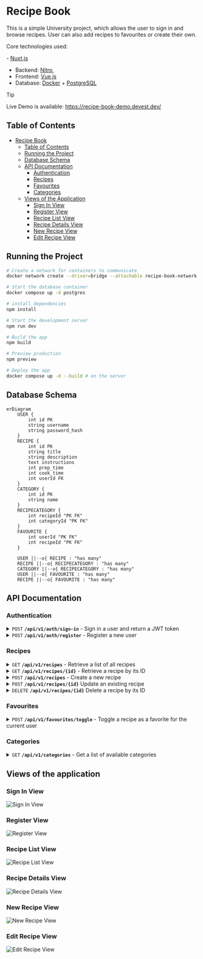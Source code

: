 # Recipe Book

This is a simple University project, which allows the user to sign in and browse recipes. User can also add recipes to favourites or create their own.

Core technologies used:

⁠- [Nuxt.js](https://nuxt.com/) 
  - Backend: [⁠Nitro](https://nitro.build/),
  - Frontend:⁠ [Vue.js](https://vuejs.org/)
- Database: [⁠Docker](https://www.docker.com/) + ⁠[PostgreSQL](https://www.postgresql.org.pl/)

> [!TIP]
> Live Demo is available: https://recipe-book-demo.devest.dev/

## Table of Contents

- [Recipe Book](#recipe-book)
  - [Table of Contents](#table-of-contents)
  - [Running the Project](#running-the-project)
  - [Database Schema](#database-schema)
  - [API Documentation](#api-documentation)
    - [Authentication](#authentication)
    - [Recipes](#recipes)
    - [Favourites](#favourites)
    - [Categories](#categories)
  - [Views of the Application](#views-of-the-application)
    - [Sign In View](#sign-in-view)
    - [Register View](#register-view)
    - [Recipe List View](#recipe-list-view)
    - [Recipe Details View](#recipe-details-view)
    - [New Recipe View](#new-recipe-view)
    - [Edit Recipe View](#edit-recipe-view)

## Running the Project

```bash
# Create a network for containers to communicate 
docker network create --driver=bridge --attachable recipe-book-network

# Start the database container
docker compose up -d postgres

# install dependencies
npm install

# Start the development server
npm run dev

# Build the app
npm build

# Preview production
npm preview

# Deploy the app
docker compose up -d --build # on the server
```

## Database Schema

```mermaid
erDiagram
    USER {
        int id PK
        string username
        string password_hash
    }
    RECIPE {
        int id PK
        string title
        string description
        text instructions
        int prep_time
        int cook_time
        int userId FK
    }
    CATEGORY {
        int id PK
        string name
    }
    RECIPECATEGORY {
        int recipeId "PK FK"
        int categoryId "PK FK"
    }
    FAVOURITE {
        int userId "PK FK"
        int recipeId "PK FK"
    }

    USER ||--o{ RECIPE : "has many"
    RECIPE ||--o{ RECIPECATEGORY : "has many"
    CATEGORY ||--o{ RECIPECATEGORY : "has many"
    USER ||--o{ FAVOURITE : "has many"
    RECIPE ||--o{ FAVOURITE : "has many"
```

## API Documentation

### Authentication

<details>
 <summary><code>POST</code> <code><b>/api/v1/auth/sign-in</b></code> - Sign in a user and return a JWT token</summary>

#### Parameters

> | name     | type     | data type | description              |
> | -------- | -------- | --------- | ------------------------ |
> | username | required | string    | The username of the user |
> | password | required | string    | The password of the user |

#### Responses

> | http code | content-type       | response                                         |
> | --------- | ------------------ | ------------------------------------------------ |
> | `200`     | `application/json` | `{"token":"string"}`                             |
> | `401`     | `application/json` | `{"code":"401","message":"Invalid credentials"}` |

#### Example cURL

> ```bash
> curl -X POST http://localhost:3000/api/v1/auth/sign-in \
>   -H "Content-Type: application/json" \
>   -d '{
>     "username": "admin",
>     "password": "admin"
>   }'
> ```

</details>

<details>
 <summary><code>POST</code> <code><b>/api/v1/auth/register</b></code> - Register a new user</summary>

#### Parameters

> | name     | type     | data type | description                  |
> | -------- | -------- | --------- | ---------------------------- |
> | username | required | string    | The username of the new user |
> | password | required | string    | The password of the new user |

#### Responses

> | http code | content-type       | response                                                                                     |
> | --------- | ------------------ | -------------------------------------------------------------------------------------------- |
> | `200`     | `application/json` | `{"status":"success","data":{"id":1,"username":"newuser","password_hash":"hashedpassword"}}` |
> | `400`     | `application/json` | `{"code":"400","message":"User already exists"}`                                             |

#### Example cURL

> ```bash
> curl -X POST http://localhost:3000/api/v1/auth/register \
>   -H "Content-Type: application/json" \
>   -d '{
>     "username": "newuser",
>     "password": "newpassword"
>   }'
> ```

</details>

### Recipes

<details>
 <summary><code>GET</code> <code><b>/api/v1/recipes</b></code> - Retrieve a list of all recipes</summary>

#### Parameters

_No parameters_

#### Responses

> | http code | content-type       | response                                                                                                                                                                                                                             |
> | --------- | ------------------ | ------------------------------------------------------------------------------------------------------------------------------------------------------------------------------------------------------------------------------------ |
> | `200`     | `application/json` | `[{"id":1,"title":"Spaghetti","description":"A classic Italian dish","instructions":"Boil water, add spaghetti, cook until al dente","prep_time":5,"cook_time":10,"categories":["Dinner"],"author":"admin","isFavorite":true}, ...]` |

#### Example cURL

> ```bash
> curl -X GET http://localhost:3000/api/v1/recipes \
>   -H "Authorization: Bearer <token>"
> ```

</details>

<details>
 <summary><code>GET</code> <code><b>/api/v1/recipes/{id}</b></code> - Retrieve a recipe by its ID</summary>

#### Parameters

> | name | type     | data type | description          |
> | ---- | -------- | --------- | -------------------- |
> | id   | required | integer   | The ID of the recipe |

#### Responses

> | http code | content-type       | response                                                                                                                                                                                                                      |
> | --------- | ------------------ | ----------------------------------------------------------------------------------------------------------------------------------------------------------------------------------------------------------------------------- |
> | `200`     | `application/json` | `{"id":1,"title":"Spaghetti","description":"A classic Italian dish","instructions":"Boil water, add spaghetti, cook until al dente","prep_time":5,"cook_time":10,"categories":["Dinner"],"author":"admin","isFavorite":true}` |
> | `404`     | `application/json` | `{"code":"404","message":"Recipe not found"}`                                                                                                                                                                                 |

#### Example cURL

> ```bash
> curl -X GET http://localhost:3000/api/v1/recipes/1 \
>   -H "Authorization: Bearer <token>"
> ```

</details>

<details>
 <summary><code>POST</code> <code><b>/api/v1/recipes</b></code> - Create a new recipe</summary>

#### Parameters

> | name         | type     | data type         | description                                          |
> | ------------ | -------- | ----------------- | ---------------------------------------------------- |
> | title        | required | string            | The title of the recipe                              |
> | description  | required | string            | The description of the recipe                        |
> | instructions | required | string            | The instructions for the recipe                      |
> | prep_time    | required | integer           | The preparation time for the recipe                  |
> | cook_time    | required | integer           | The cooking time for the recipe                      |
> | categories   | required | array of integers | The IDs of the categories associated with the recipe |

#### Responses

> | http code | content-type       | response                                                                                                                                                                                                                                |
> | --------- | ------------------ | --------------------------------------------------------------------------------------------------------------------------------------------------------------------------------------------------------------------------------------- |
> | `201`     | `application/json` | `{"status":"success","data":{"id":1,"title":"Spaghetti","description":"A classic Italian dish","instructions":"Boil water, add spaghetti, cook until al dente","prep_time":5,"cook_time":10,"categories":["Dinner"],"author":"admin"}}` |
> | `400`     | `application/json` | `{"code":"400","message":"Bad Request"}`                                                                                                                                                                                                |

#### Example cURL

> ```bash
> curl -X POST http://localhost:3000/api/v1/recipes \
>   -H "Content-Type: application/json" \
>   -H "Authorization: Bearer <token>" \
>   -d '{
>     "title": "Spaghetti",
>     "description": "A classic Italian dish",
>     "instructions": "Boil water, add spaghetti, cook until al dente",
>     "prep_time": 5,
>     "cook_time": 10,
>     "categories": [1]
>   }'
> ```

</details>

<details>
 <summary><code>POST</code> <code><b>/api/v1/recipes/{id}</b></code> Update an existing recipe</summary>

#### Parameters

> | name         | type     | data type         | description                                          |
> | ------------ | -------- | ----------------- | ---------------------------------------------------- |
> | id           | required | integer           | The ID of the recipe                                 |
> | title        | required | string            | The title of the recipe                              |
> | description  | required | string            | The description of the recipe                        |
> | instructions | required | string            | The instructions for the recipe                      |
> | prep_time    | required | integer           | The preparation time for the recipe                  |
> | cook_time    | required | integer           | The cooking time for the recipe                      |
> | categories   | required | array of integers | The IDs of the categories associated with the recipe |

#### Responses

> | http code | content-type       | response                                                                                                                                                                                                                                |
> | --------- | ------------------ | --------------------------------------------------------------------------------------------------------------------------------------------------------------------------------------------------------------------------------------- |
> | `200`     | `application/json` | `{"status":"success","data":{"id":1,"title":"Spaghetti","description":"A classic Italian dish","instructions":"Boil water, add spaghetti, cook until al dente","prep_time":5,"cook_time":10,"categories":["Dinner"],"author":"admin"}}` |
> | `400`     | `application/json` | `{"code":"400","message":"Bad Request"}`                                                                                                                                                                                                |
> | `404`     | `application/json` | `{"code":"404","message":"Recipe not found"}`                                                                                                                                                                                           |

#### Example cURL

> ```bash
> curl -X POST http://localhost:3000/api/v1/recipes/1 \
>   -H "Content-Type: application/json" \
>   -H "Authorization: Bearer <token>" \
>   -d '{
>     "title": "Spaghetti",
>     "description": "A classic Italian dish",
>     "instructions": "Boil water, add spaghetti, cook until al dente",
>     "prep_time": 5,
>     "cook_time": 10,
>     "categories": [1]
>   }'
> ```

</details>

<details>
 <summary><code>DELETE</code> <code><b>/api/v1/recipes/{id}</b></code> Delete a recipe by its ID</summary>

#### Parameters

> | name | type     | data type | description          |
> | ---- | -------- | --------- | -------------------- |
> | id   | required | integer   | The ID of the recipe |

#### Responses

> | http code | content-type       | response                                                       |
> | --------- | ------------------ | -------------------------------------------------------------- |
> | `200`     | `application/json` | `{"status":"success","message":"Recipe deleted successfully"}` |
> | `404`     | `application/json` | `{"code":"404","message":"Recipe not found"}`                  |

#### Example cURL

> ```bash
> curl -X DELETE http://localhost:3000/api/v1/recipes/1 \
>   -H "Authorization: Bearer <token>"
> ```

</details>

### Favourites

<details>
 <summary><code>POST</code> <code><b>/api/v1/favourites/toggle</b></code> - Toggle a recipe as a favorite for the current user</summary>

#### Parameters

> | name     | type     | data type | description          |
> | -------- | -------- | --------- | -------------------- |
> | recipeId | required | integer   | The ID of the recipe |

#### Responses

> | http code | content-type       | response                                                   |
> | --------- | ------------------ | ---------------------------------------------------------- |
> | `200`     | `application/json` | `{"status":"success","message":"Added to favourites"}`     |
> | `200`     | `application/json` | `{"status":"success","message":"Removed from favourites"}` |
> | `400`     | `application/json` | `{"code":"400","message":"Bad Request"}`                   |

#### Example cURL

> ```bash
> curl -X POST http://localhost:3000/api/v1/favourites/toggle \
>   -H "Content-Type: application/json" \
>   -H "Authorization: Bearer <token>" \
>   -d '{
>     "recipeId": 1
>   }'
> ```

</details>

### Categories

<details>
 <summary><code>GET</code> <code><b>/api/v1/categories</b></code> - Get a list of available categories</summary>

#### Parameters

_No parameters_

#### Responses

> | http code | content-type       | response                             |
> | --------- | ------------------ | ------------------------------------ |
> | `200`     | `application/json` | `[{"id":1, "name": "Dinner"}, ...]`  |

#### Example cURL

> ```bash
> curl -X GET http://localhost:3000/api/v1/categories \
>   -H "Content-Type: application/json" 
> ```

</details>

## Views of the application

### Sign In View

![Sign In View](readme/sign-in-view.png)

### Register View

![Register View](readme/register-view.png)

### Recipe List View

![Recipe List View](readme/recipes-view.png)

### Recipe Details View

![Recipe Details View](readme/recipe-details-view.png)

### New Recipe View

![New Recipe View](readme/new-recipe-view.png)

### Edit Recipe View

![Edit Recipe View](readme/edit-recipe-view.png)
